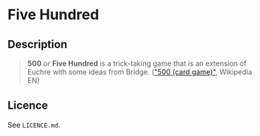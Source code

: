 # Five Hundred

## Description

> **500** or **Five Hundred** is a trick-taking game that is an extension of Euchre with some ideas from Bridge. (["500 (card game)"](https://en.wikipedia.org/wiki/500_%28card_game%29), Wikipedia EN)

## Licence

See `LICENCE.md`.
